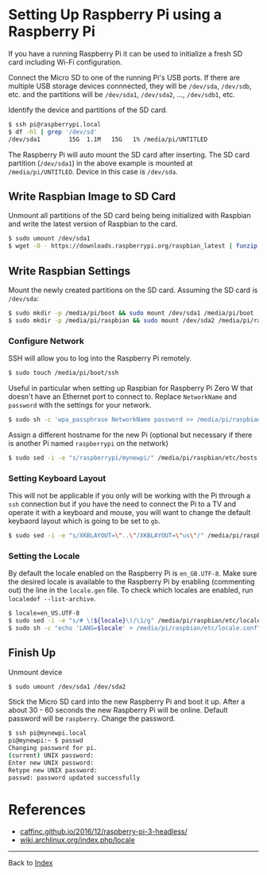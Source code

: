 # Setting Up Raspberry Pi using a Raspberry Pi
If you have a running Raspberry Pi it can be used to initialize a fresh SD card including Wi-Fi configuration.

Connect the Micro SD to one of the running Pi's USB ports. If there are multiple USB storage devices connnected, they will be `/dev/sda`, `/dev/sdb`, etc. and the partitions will be `/dev/sda1`, `/dev/sda2`, ..., `/dev/sdb1`, etc.

Identify the device and partitions of the SD card.
```bash
$ ssh pi@raspberrypi.local
$ df -hl | grep '/dev/sd'
/dev/sda1        15G  1.1M   15G   1% /media/pi/UNTITLED
```
The Raspberry Pi will auto mount the SD card after inserting.
The SD card partition (`/dev/sda1`) in the above example is mounted at `/media/pi/UNTITLED`. Device in this case is `/dev/sda`.

## Write Raspbian Image to SD Card
Unmount all partitions of the SD card being being initialized with Raspbian and write the latest version of Raspbian to the card.
```bash
$ sudo umount /dev/sda1
$ wget -O - https://downloads.raspberrypi.org/raspbian_latest | funzip | sudo dd of=/dev/sda bs=4096
```

## Write Raspbian Settings
Mount the newly created partitions on the SD card.
Assuming the SD card is `/dev/sda`:
```bash
$ sudo mkdir -p /media/pi/boot && sudo mount /dev/sda1 /media/pi/boot
$ sudo mkdir -p /media/pi/raspbian && sudo mount /dev/sda2 /media/pi/raspbian
```

### Configure Network
SSH will allow you to log into the Raspberry Pi remotely.
```bash
$ sudo touch /media/pi/boot/ssh
```
Useful in particular when setting up Raspbian for Raspberry Pi Zero W that doesn't have an Ethernet port to connect to. Replace `NetworkName` and `password` with the settings for your network.
```bash
$ sudo sh -c 'wpa_passphrase NetworkName password >> /media/pi/raspbian/etc/wpa_supplicant/wpa_supplicant.conf'
```
Assign a different hostname for the new Pi (optional but necessary if there is another Pi named `raspberrypi` on the network)
```bash
$ sudo sed -i -e "s/raspberrypi/mynewpi/" /media/pi/raspbian/etc/hosts /media/pi/raspbian/etc/hostname
```

### Setting Keyboard Layout
This will not be applicable if you only will be working with the Pi through a `ssh` connection but if you have the need to connect the Pi to a TV and operate it with a keyboard and mouse, you will want to change the default keybaord layout which is going to be set to `gb`.
```bash
$ sudo sed -i -e "s/XKBLAYOUT=\"..\"/XKBLAYOUT=\"us\"/" /media/pi/raspbian/etc/default/keyboard
```

### Setting the Locale
By default the locale enabled on the Raspberry Pi is `en_GB.UTF-8`. Make sure the desired locale is available to the Raspberry Pi by enabling (commenting out) the line in the `locale.gen` file. To check which locales are enabled, run `localedef --list-archive`.
```bash
$ locale=en_US.UTF-8
$ sudo sed -i -e "s/# \(${locale}\)/\1/g" /media/pi/raspbian/etc/locale.gen
$ sudo sh -c "echo 'LANG=$locale' > /media/pi/raspbian/etc/locale.conf"
```

## Finish Up
Unmount device
```bash
$ sudo umount /dev/sda1 /dev/sda2
```
Stick the Micro SD card into the new Raspberry Pi and boot it up. After a about 30 - 60 seconds the new Raspberry Pi will be online. Default password will be `raspberry`. Change the password.

```bash
$ ssh pi@mynewpi.local
pi@mynewpi:~ $ passwd 
Changing password for pi.
(current) UNIX password: 
Enter new UNIX password: 
Retype new UNIX password: 
passwd: password updated successfully
```

# References
* [caffinc.github.io/2016/12/raspberry-pi-3-headless/](https://caffinc.github.io/2016/12/raspberry-pi-3-headless/)
* [wiki.archlinux.org/index.php/locale](https://wiki.archlinux.org/index.php/locale)

<hr>

Back to [Index](./index.md)
